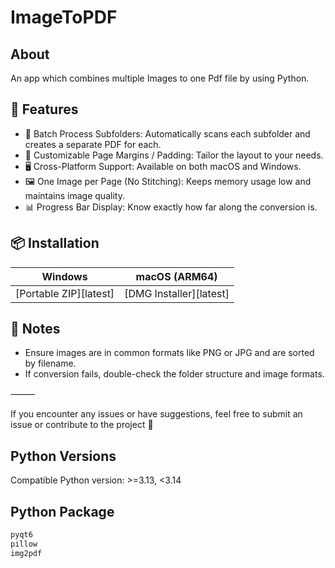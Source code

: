 # ImageToPDF

## About
An app which combines multiple Images to one Pdf file by using Python.

## 🚀 Features
- 📁 Batch Process Subfolders: Automatically scans each subfolder and creates a separate PDF for each.
- 📐 Customizable Page Margins / Padding: Tailor the layout to your needs.
- 🖥️ Cross-Platform Support: Available on both macOS and Windows.
- 🖼️ One Image per Page (No Stitching): Keeps memory usage low and maintains image quality.
- 📊 Progress Bar Display: Know exactly how far along the conversion is.

## 📦 Installation

| Windows                | macOS (ARM64)           |
|------------------------|-------------------------|
| [Portable ZIP][latest] | [DMG Installer][latest] |

## 📝 Notes
- Ensure images are in common formats like PNG or JPG and are sorted by filename.
- If conversion fails, double-check the folder structure and image formats.

⸻

If you encounter any issues or have suggestions, feel free to submit an issue or contribute to the project 🙌

## Python Versions
Compatible Python version: >=3.13, <3.14

## Python Package
```bash
pyqt6
pillow
img2pdf
```
